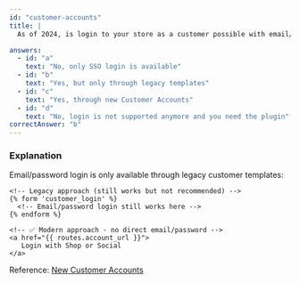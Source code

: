 ```yaml
---
id: "customer-accounts"
title: |
  As of 2024, is login to your store as a customer possible with email/password? 🔑

answers:
  - id: "a"
    text: "No, only SSO login is available"
  - id: "b"
    text: "Yes, but only through legacy templates"
  - id: "c"
    text: "Yes, through new Customer Accounts"
  - id: "d"
    text: "No, login is not supported anymore and you need the plugin"
correctAnswer: "b"
---
```


### Explanation

Email/password login is only available through legacy customer templates:

```liquid
<!-- Legacy approach (still works but not recommended) -->
{% form 'customer_login' %}
  <!-- Email/password login still works here -->
{% endform %}

<!-- ✅ Modern approach - no direct email/password -->
<a href="{{ routes.account_url }}">
   Login with Shop or Social
</a>
```

Reference: [New Customer Accounts](https://help.shopify.com/en/manual/customers/customer-accounts/new-customer-accounts) 
